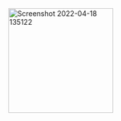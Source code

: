 <img width="209" alt="Screenshot 2022-04-18 135122" src="https://user-images.githubusercontent.com/101534119/163810710-c512b4d4-d665-49b0-a82d-9df9c34b7920.png">
